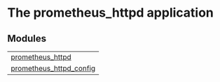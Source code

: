 

# The prometheus_httpd application #


## Modules ##


<table width="100%" border="0" summary="list of modules">
<tr><td><a href="prometheus_httpd.md" class="module">prometheus_httpd</a></td></tr>
<tr><td><a href="prometheus_httpd_config.md" class="module">prometheus_httpd_config</a></td></tr></table>

